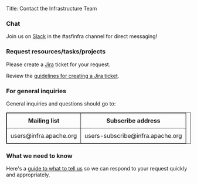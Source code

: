 Title: Contact the Infrastructure Team

### Chat
Join us on [Slack](https://the-asf.slack.com/) in the #asfinfra channel for direct messaging!

### Request resources/tasks/projects
Please create a [Jira](https://issues.apache.org/jira/) ticket for your request. 

Review the [guidelines for creating a Jira ticket](jira-guidelines).


### For general inquiries
General inquiries and questions should go to:
  
<table style="border: 1px solid">
  <tr style="border: 1px solid">
      <th style="padding:10px;border: 1px solid">Mailing list</th><th style="padding:10px;border: 1px solid">Subscribe address</th>    
  </tr>
  <tr valign="top" style="border: 1px solid">
    <td style="padding:10px;border: 1px solid">users@infra.apache.org</td>
    <td style="padding:10px;border: 1px solid">users-subscribe@infra.apache.org</td>
  </tr>
</table>



### What we need to know ###

Here's a [guide to what to tell us](infra-contact.html) so we can respond to your request quickly and appropriately.
